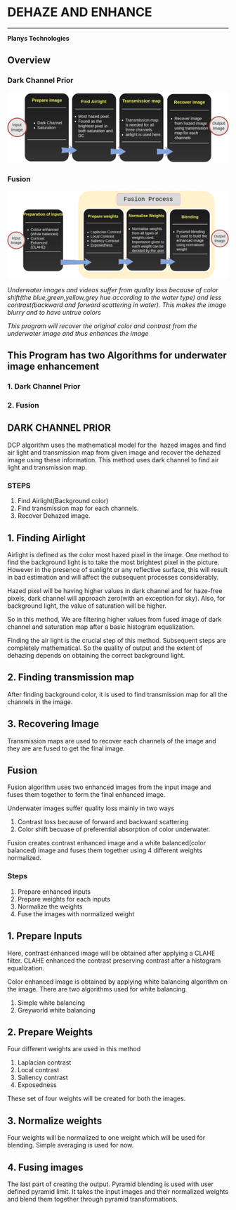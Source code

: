 # DEHAZE AND ENHANCE
--------------------

**Planys Technologies**


## __Overview__


### Dark Channel Prior
![DCP ProgramFlow](documentation/DarkChannel_flowchart.png)

### Fusion

![fusion ProgramFlow](documentation/Fusion_flowchart.png)

_Underwater images and videos suffer from quality loss because of color shift(the blue,green,yellow,grey hue according to the water type) and less contrast(backward and forward scattering in water). This makes the image blurry and to have untrue colors_

_This program will recover the original color and contrast from the underwater image and thus enhances the image_

## This Program has two Algorithms for underwater image enhancement
### 1. Dark Channel Prior
### 2. Fusion

## DARK CHANNEL PRIOR 

DCP algorithm uses the mathematical model for the  hazed images and find air light and transmission map from given image and recover the dehazed image using these information. This method uses dark channel to find air light and transmission map.

### STEPS

1. Find Airlight(Background color)
2. Find transmission map for each channels.
3. Recover Dehazed image.



## 1. Finding Airlight

Airlight is defined as the color most hazed pixel in the image.
One method to find the background light is to take the most brightest pixel in the picture. However in the presence of sunlight or any reflective surface, this will result in bad estimation and will affect the subsequent processes considerably. 

Hazed pixel will be having higher values in dark channel and for haze-free pixels, dark channel will approach zero(with an exception for sky). Also, for background light, the value of saturation will be higher.​

So in this method, We are filtering higher values from fused image of dark channel and saturation map after a basic histogram equalization.

Finding the air light is the crucial step of this method. Subsequent steps are completely mathematical. So the quality of output and the extent of dehazing depends on obtaining the correct background light.

## 2. Finding transmission map

After finding background color, it is used to find transmission map for all the channels in the image. 

## 3. Recovering Image

Transmission maps are used to recover each channels of the image and they are are fused to get the final image.

## Fusion

 Fusion algorithm uses two enhanced images from the input image and fuses them together to form the final enhanced image.
 
 Underwater images suffer quality loss mainly in two ways

 1. Contrast loss because of forward and backward scattering
 2. Color shift becuase of preferential absorption of color underwater.

 Fusion creates contrast enhanced image and a white balanced(color balanced) image and fuses them together using 4 different weights normalized.

 ### Steps

 1. Prepare enhanced inputs
 2. Prepare weights for each inputs
 3. Normalize the weights
 4. Fuse the images with normalized weight

 ## 1. Prepare Inputs

 Here, contrast enhanced image will be obtained after applying a CLAHE filter. CLAHE enhanced the contrast preserving contrast after a histogram equalization.

 Color enhanced image is obtained by applying white balancing algorithm on the image. There are two algorithms used for white balancing.
 1.  Simple white balancing
 2. Greyworld white balancing

 ## 2. Prepare Weights

  Four different weights are used in this method
  1. Laplacian contrast
  2. Local contrast
  3. Saliency contrast
  4. Exposedness

These set of four weights will be created for both the images.

## 3. Normalize weights

Four weights will be normalized to one weight which will be used for blending. Simple averaging is used for now.

## 4. Fusing images

The last part of creating the output. Pyramid blending is used with user defined pyramid limit. It takes the input images and their normalized weights and blend them together through pyramid transformations.

